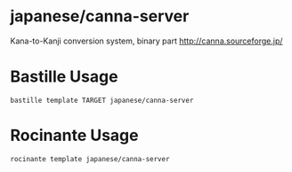# japanese/canna-server
Kana-to-Kanji conversion system, binary part
http://canna.sourceforge.jp/

# Bastille Usage
```shell
bastille template TARGET japanese/canna-server
```

# Rocinante Usage
```shell
rocinante template japanese/canna-server
```

